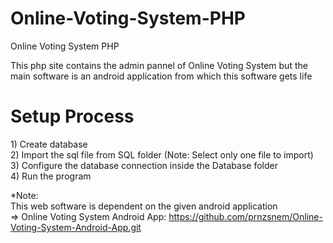 # Online-Voting-System-PHP
Online Voting System PHP

This php site contains the admin pannel of Online Voting System but the main software is an android application from which this software gets life
<h1>Setup Process</h1>
1) Create database<br/>
2) Import the sql file from SQL folder (Note: Select only one file to import)<br/>
3) Configure the database connection inside the Database folder<br/>
4) Run the program<br/>

*Note:<br/>
  This web software is dependent on the given android application<br/>
  => Online Voting System Android App: https://github.com/prnzsnem/Online-Voting-System-Android-App.git
